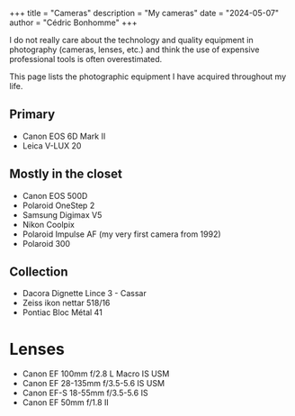 +++
title = "Cameras"
description = "My cameras"
date = "2024-05-07"
author = "Cédric Bonhomme"
+++

I do not really care about the technology and quality equipment in
photography (cameras, lenses, etc.) and think the use of expensive
professional tools is often overestimated. 

This page lists the photographic equipment I have acquired throughout my life.


## Primary

- Canon EOS 6D Mark II
- Leica V-LUX 20


## Mostly in the closet

- Canon EOS 500D
- Polaroid OneStep 2
- Samsung Digimax V5
- Nikon Coolpix
- Polaroid Impulse AF (my very first camera from 1992)
- Polaroid 300


## Collection

- Dacora Dignette Lince 3 - Cassar
- Zeiss ikon nettar 518/16
- Pontiac Bloc Métal 41


# Lenses

- Canon EF 100mm f/2.8 L Macro IS USM
- Canon EF 28-135mm f/3.5-5.6 IS USM
- Canon EF-S 18-55mm f/3.5-5.6 IS
- Canon EF 50mm f/1.8 II

